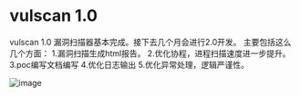 # vulscan 1.0
vulscan 1.0 漏洞扫描器基本完成。接下去几个月会进行2.0开发。
主要包括这么几个方面：
1.漏洞扫描生成html报告。
2.优化协程，进程扫描速度进一步提升。
3.poc编写文档编写
4.优化日志输出
5.优化异常处理，逻辑严谨性。

![image](https://user-images.githubusercontent.com/57278197/112243767-1a06e600-8c89-11eb-806e-da3fae382a74.png)
